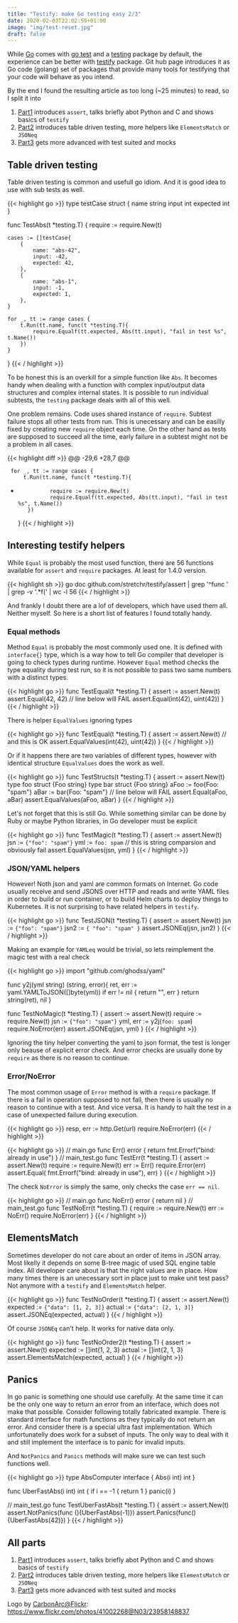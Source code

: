 ```yaml
---
title: "Testify: make Go testing easy 2/3"
date: 2020-02-03T22:02:59+01:00
image: "img/test-reset.jpg"
draft: false
---
```


While [Go](https://golang.org) comes with [go
test](https://golang.org/cmd/go/#hdr-Test_packages) and a
[testing](https://pkg.go.dev/testing?tab=doc) package by default, the
experience can be better with [testify](https://github.com/stretchr/testify)
package. Git hub page introduces it as Go code (golang) set of packages that
provide many tools for testifying that your code will behave as you intend.

By the end I found the resulting article as too long (~25 minutes) to read, so
I split it into

1. [Part1](/blog/testify-make-go-testing-easy/) introduces `assert`, talks briefly abot Python and C and shows basics of `testify`
2. [Part2](/blog/testify-make-go-testing-easy-2/) introduces table driven testing, more helpers like `ElementsMatch` or `JSONeq`
2. [Part3](/blog/testify-make-go-testing-easy-3/) gets more advanced with test suited and mocks


## Table driven testing

Table driven testing is common and usefull go idiom. And it is good idea to use
with sub tests as well.

{{< highlight go >}}
type testCase struct {
    name string
    input int
    expected int
}

func TestAbs(t *testing.T) {
	require := require.New(t)

    cases := []testCase{
        {
            name: "abs-42",
            input: -42,
            expected: 42,
        },
        {
            name: "abs-1",
            input: -1,
            expected: 1,
        },
    }

    for _, tt := range cases {
        t.Run(tt.name, func(t *testing.T){
	        require.Equalf(tt.expected, Abs(tt.input), "fail in test %s", t.Name())
        })
    }
}
{{< / highlight >}}

To be honest this is an overkill for a simple function like `Abs`. It becomes
handy when dealing with a function with complex input/output data structures
and complex internal states. It is possible to run individual subtests, the
`testing` package deals with all of this well.

One problem remains. Code uses shared instance of `require`. Subtest failure
stops all other tests from run. This is unecessary and can be easilly fixed by
creating new `require` object each time. On the other hand as tests are
supposed to succeed all the time, early failure in a subtest might not be a
problem in all cases.

{{< highlight diff >}}
@@ -29,6 +28,7 @@
 
     for _, tt := range cases {
         t.Run(tt.name, func(t *testing.T){
+               require := require.New(t)
                require.Equalf(tt.expected, Abs(tt.input), "fail in test %s", t.Name())
         })
     }
{{< / highlight >}}

## Interesting testify helpers

While `Equal` is probably the most used function, there are 56 functions
available for `assert` and `require` packages. At least for 1.4.0 version.

{{< highlight sh >}}
go doc github.com/stretchr/testify/assert | grep '^func ' | grep -v '.*f(' | wc -l
56
{{< / highlight >}}

And frankly I doubt there are a lof of developers, which have used them all.
Neither myself. So here is a short list of features I found totally handy.

### Equal methods

Method `Equal` is probably the most commonly used one. It is defined with
`interface{}` type, which is a way how to tell Go compiler that developer is
going to check types during runtime. However `Equal` method checks the type
equality during test run, so it is not possible to pass two same numbers with a
distinct types.


{{< highlight go >}}
func TestEqual(t *testing.T) {
	assert := assert.New(t)
    assert.Equal(42, 42)
    // line below will FAIL
    assert.Equal(int(42), uint(42))
}
{{< / highlight >}}

There is helper `EqualValues` ignoring types

{{< highlight go >}}
func TestEqual(t *testing.T) {
	assert := assert.New(t)
    // and this is OK
    assert.EqualValues(int(42), uint(42))
}
{{< / highlight >}}

Or if it happens there are two variables of different types, however with
identical structure `EqualValues` does the work as well.

{{< highlight go >}}
func TestStructs(t *testing.T) {
	assert := assert.New(t)
    type foo struct {Foo string}
    type bar struct {Foo string}
    aFoo := foo{Foo: "spam"}
    aBar := bar{Foo: "spam"}
    // line below will FAIL
    assert.Equal(aFoo, aBar)
    assert.EqualValues(aFoo, aBar)
}
{{< / highlight >}}

Let's not forget that this is still Go. While something similar can be
done by Ruby or maybe Python libraries, in Go developer must be explicit

{{< highlight go >}}
func TestMagic(t *testing.T) {
	assert := assert.New(t)
    jsn := `{"foo": "spam"}`
    yml := `foo: spam`
    // this is string comparsion and obviously fail
    assert.EqualValues(jsn, yml)
}
{{< / highlight >}}

### JSON/YAML helpers

However! Noth json and yaml are common formats on Internet. Go code usually
receive and send JSONS over HTTP and reads and write YAML files in order to
build or run container, or to build Helm charts to deploy things to Kubernetes.
It is not surprising to have related helpers in `testify`.

{{< highlight go >}}
func TestJSON(t *testing.T) {
	assert := assert.New(t)
    jsn := `{"foo": "spam"}`
    jsn2 := `{
        "foo":
        "spam"
    }`
    assert.JSONEq(jsn, jsn2)
}
{{< / highlight >}}

Making an example for `YAMLeq` would be trivial, so lets reimplement the magic test with a real check

{{< highlight go >}}
import "github.com/ghodss/yaml"

func y2j(yml string) (string, error){
	ret, err := yaml.YAMLToJSON([]byte(yml))
    if err != nil {
        return "", err
    }
    return string(ret), nil
}

func TestNoMagic(t *testing.T) {
	assert := assert.New(t)
	require := require.New(t)
	jsn := `{"foo": "spam"}`
	yml, err := y2j(`foo: spam`)
    require.NoError(err)
	assert.JSONEq(jsn, yml)
}
{{< / highlight >}}

Ignoring the tiny helper converting the yaml to json format, the test is longer
only beause of explicit error check. And error checks are usually done by
`require` as there is no reason to continue.

### Error/NoError

The most common usage of `Error` method is with a `require` package. If there is
a fail in operation supposed to not fail, then there is usually no reason to
continue with a test. And vice versa. It is handy to halt the test in a case of
unexpected failure during execution.

{{< highlight go >}}
    resp, err := http.Get(url)
    require.NoError(err)
{{< / highlight >}}


{{< highlight go >}}
// main.go
func Err() error {
	return fmt.Errorf("bind: already in use")
}
// main_test.go
func TestErr(t *testing.T) {
	assert := assert.New(t)
	require := require.New(t)
	err := Err()
	require.Error(err)
	assert.Equal(
		fmt.Errorf("bind: already in use"),
		err)
}
{{< / highlight >}}

The check `NoError` is simply the same, only checks the case `err == nil`.


{{< highlight go >}}
// main.go
func NoErr() error {
	return nil
}
// main_test.go
func TestNoErr(t *testing.T) {
	require := require.New(t)
	err := NoErr()
	require.NoError(err)
}
{{< / highlight >}}

## ElementsMatch

Sometimes developer do not care about an order of items in JSON array. Most
likelly it depends on some B-tree magic of used SQL engine table index. All
developer care about is that the right values are in place. How many times
there is an unecessary sort in place just to make unit test pass? Not
anymore with a `testify` and `ElementsMatch` helper.

{{< highlight go >}}
func TestNoOrder(t *testing.T) {
	assert := assert.New(t)
	expected := `{"data": [1, 2, 3]}`
	actual := `{"data": [2, 1, 3]}`
	assert.JSONEq(expected, actual)
}
{{< / highlight >}}


Of course `JSONEq` can't help. It works for native data only.

{{< highlight go >}}
func TestNoOrder2(t *testing.T) {
	assert := assert.New(t)
    expected := []int{1, 2, 3}
    actual := []int{2, 1, 3}
	assert.ElementsMatch(expected, actual)
}
{{< / highlight >}}

## Panics

In go panic is something one should use carefully. At the same time it can be
the only one way to return an error from an interface, which does not make that
possible. Consider following totally fabricated example. There is standard
interface for math functions as they typically do not return an error. And
consider there is a special ultra fast implementation. Which unfortunatelly
does work for a subset of inputs. The only way to deal with it and still
implement the interface is to panic for invalid inputs.

And `NotPanics` and `Panics` methods will make sure we can test such functions
well.

{{< highlight go >}}
type AbsComputer interface {
    Abs(i int) int
}

func UberFastAbs(i int) int {
    if i == -1 {
        return 1
    }
    panic(i)
}

// main_test.go
func TestUberFastAbs(t *testing.T) {
	assert := assert.New(t)
    assert.NotPanics(func (){UberFastAbs(-1)})
    assert.Panics(func() {UberFastAbs(42)})
}
{{< / highlight >}}

## All parts

1. [Part1](/blog/testify-make-go-testing-easy/) introduces `assert`, talks briefly abot Python and C and shows basics of `testify`
2. [Part2](/blog/testify-make-go-testing-easy-2/) introduces table driven testing, more helpers like `ElementsMatch` or `JSONeq`
3. [Part3](/blog/testify-make-go-testing-easy-3/) gets more advanced with test suited and mocks

Logo by [CarbonArc@Flickr](https://www.flickr.com/photos/41002268@N03/): https://www.flickr.com/photos/41002268@N03/23958148837
